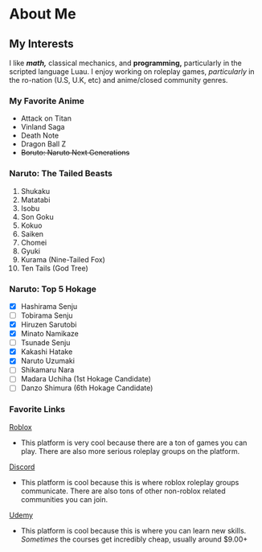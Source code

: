# About Me
## My Interests
I like ***math,*** classical mechanics, and **programming,** particularly in the scripted language Luau. I enjoy working on roleplay games, *particularly* in the ro-nation (U.S, U.K, etc) and anime/closed community genres.

### My Favorite Anime
- Attack on Titan
- Vinland Saga
- Death Note
- Dragon Ball Z
- ~~Boruto: Naruto Next Generations~~
  
### Naruto: The Tailed Beasts
1. Shukaku
2. Matatabi
3. Isobu
4. Son Goku
5. Kokuo
6. Saiken
7. Chomei
8. Gyuki
9. Kurama (Nine-Tailed Fox)
10. Ten Tails (God Tree)

### Naruto: Top 5 Hokage
- [x] Hashirama Senju
- [ ] Tobirama Senju
- [x] Hiruzen Sarutobi
- [x] Minato Namikaze
- [ ] Tsunade Senju
- [x] Kakashi Hatake
- [x] Naruto Uzumaki
- [ ] Shikamaru Nara
- [ ] Madara Uchiha (1st Hokage Candidate)
- [ ] Danzo Shimura (6th Hokage Candidate)

### Favorite Links
[Roblox](www.roblox.com)
- This platform is very cool because there are a ton of games you can play. There are also more serious roleplay groups on the platform.
  
[Discord](www.discord.com)
- This platform is cool because this is where roblox roleplay groups communicate. There are also tons of other non-roblox related communities you can join.
  
[Udemy](www.udemy.com)
- This platform is cool because this is where you can learn new skills. *Sometimes* the courses get incredibly cheap, usually around $9.00+